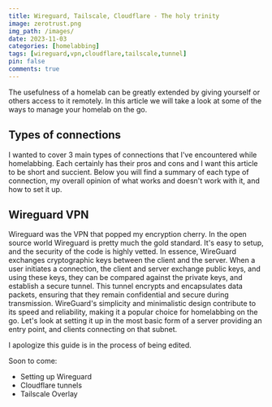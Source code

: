 ```yaml
---
title: Wireguard, Tailscale, Cloudflare - The holy trinity
image: zerotrust.png
img_path: /images/
date: 2023-11-03
categories: [homelabbing]
tags: [wireguard,vpn,cloudflare,tailscale,tunnel]
pin: false
comments: true
---
```


The usefulness of a homelab can be greatly extended by giving yourself or others access to it remotely. In this article we will take a look at some of the ways to manage your homelab on the go.

## Types of connections

I wanted to cover 3 main types of connections that I've encountered while homelabbing. Each certainly has their pros and cons and I want this article to be short and succient. Below you will find a summary of each type of connection, my overall opinion of what works and doesn't work with it, and how to set it up.

## Wireguard VPN

Wireguard was the VPN that popped my encryption cherry. In the open source world Wireguard is pretty much the gold standard. It's easy to setup, and the security of the code is highly vetted. In essence, WireGuard exchanges cryptographic keys between the client and the server. When a user initiates a connection, the client and server exchange public keys, and using these keys, they can be compared against the private keys, and establish a secure tunnel. This tunnel encrypts and encapsulates data packets, ensuring that they remain confidential and secure during transmission. WireGuard's simplicity and minimalistic design contribute to its speed and reliability, making it a popular choice for homelabbing on the go. Let's look at setting it up in the most basic form of a server providing an entry point, and clients connecting on that subnet.

I apologize this guide is in the process of being edited.

Soon to come:
- Setting up Wireguard
- Cloudflare tunnels
- Tailscale Overlay
